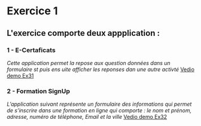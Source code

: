 # Exercice 1 
## L'exercice comporte deux appplication :
### 1 - **E-Certaficats**
_Cette application permet la repose aux question données dans un formulaire st puis ens uite afficher les reponses dan une autre activté_
[Vedio demo Ex31](https://github.com/user-attachments/assets/972deb70-eb71-40ef-b1dc-fe33d929a387)

### 2 - **Formation SignUp**
_L’application suivant représente un formulaire des informations qui permet de s’inscrire dans une formation en ligne qui comporte : le nom et prénom, adresse, numéro de téléphone, Email et la ville_
[Vedio demo Ex32](https://github.com/user-attachments/assets/295891a9-6846-41d2-ab4e-133b5e34ea79)






